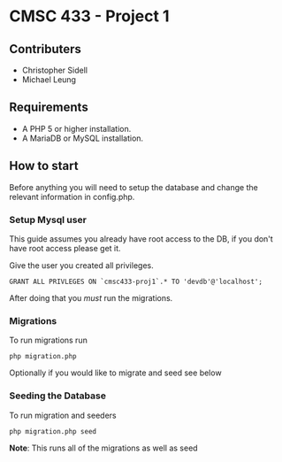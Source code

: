 # CMSC 433 - Project 1

## Contributers
- Christopher Sidell
- Michael Leung

## Requirements
- A PHP 5 or higher installation.
- A MariaDB or MySQL installation.

## How to start
Before anything you will need to setup the database and change the relevant information in config.php.

### Setup Mysql user
This guide assumes you already have root access to the DB, if you don't have root access please get it.

Give the user you created all privileges.

    GRANT ALL PRIVLEGES ON `cmsc433-proj1`.* TO 'devdb'@'localhost';


After doing that you *must* run the migrations.

### Migrations
To run migrations run

    php migration.php

Optionally if you would like to migrate and seed see below

### Seeding the Database
To run migration and seeders

    php migration.php seed

**Note**: This runs all of the migrations as well as seed